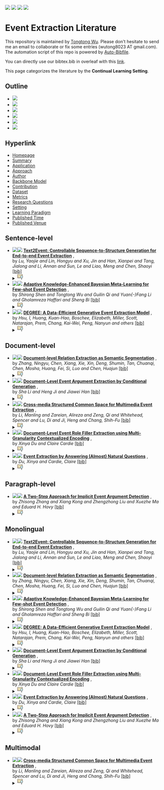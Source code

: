 [![](https://img.shields.io/badge/Awesome_Continual_Learning-yellow)](https://github.com/wutong8023/Awesome_Continual_Learning.git) [![](https://img.shields.io/badge/Awesome_Few_Shot_learning-green)](https://github.com/wutong8023/Awesome_Few_Shot_Learning.git) [![](https://img.shields.io/badge/Awesome_Information_Extraction-blue)](https://github.com/wutong8023/Awesome_Information_Extraction.git) [![](https://img.shields.io/badge/Awesome_Ideas-orange)](https://github.com/wutong8023/Awesome_Ideas.git)

# Event Extraction Literature 
This repository is maintained by [Tongtong Wu](https://wutong8023.site). Please don't hesitate to send me an email to collaborate or fix some entries (wutong8023 AT gmail.com). 
The automation script of this repo is powered by [Auto-Bibfile](https://github.com/wutong8023/Auto-Bibfile.git).

You can directly use our bibtex.bib in overleaf with this [link](https://www.overleaf.com/read/rgscdxhxbwhp).

This page categorizes the literature by the **Continual Learning Setting**.

## Outline 
- [![](https://img.shields.io/badge/Hyperlink-blue)](https://github.com/wutong8023/Text2Event/blob/main/paper_list/EE4all/setting/README.md#hyperlink)
- [![](https://img.shields.io/badge/Sentence_level-3-blue)](https://github.com/wutong8023/Text2Event/blob/main/paper_list/EE4all/setting/README.md#sentence-level)
- [![](https://img.shields.io/badge/Document_level-5-blue)](https://github.com/wutong8023/Text2Event/blob/main/paper_list/EE4all/setting/README.md#document-level)
- [![](https://img.shields.io/badge/Paragraph_level-1-blue)](https://github.com/wutong8023/Text2Event/blob/main/paper_list/EE4all/setting/README.md#paragraph-level)
- [![](https://img.shields.io/badge/Monolingual-8-blue)](https://github.com/wutong8023/Text2Event/blob/main/paper_list/EE4all/setting/README.md#monolingual)
- [![](https://img.shields.io/badge/Multimodal-1-blue)](https://github.com/wutong8023/Text2Event/blob/main/paper_list/EE4all/setting/README.md#multimodal)
## Hyperlink 
- [Homepage](https://github.com/wutong8023/Text2Event/blob/main/paper_list/README.md)
-  [Summary](https://github.com/wutong8023/Text2Event/blob/main/paper_list/EE4all/./)
-  [Application](https://github.com/wutong8023/Text2Event/blob/main/paper_list/EE4all/application)
-  [Approach](https://github.com/wutong8023/Text2Event/blob/main/paper_list/EE4all/approach)
-  [Author](https://github.com/wutong8023/Text2Event/blob/main/paper_list/EE4all/author)
-  [Backbone Model](https://github.com/wutong8023/Text2Event/blob/main/paper_list/EE4all/backbone_model)
-  [Contribution](https://github.com/wutong8023/Text2Event/blob/main/paper_list/EE4all/contribution)
-  [Dataset](https://github.com/wutong8023/Text2Event/blob/main/paper_list/EE4all/dataset)
-  [Metrics](https://github.com/wutong8023/Text2Event/blob/main/paper_list/EE4all/metrics)
-  [Research Questions](https://github.com/wutong8023/Text2Event/blob/main/paper_list/EE4all/research_question)
-  [Setting](https://github.com/wutong8023/Text2Event/blob/main/paper_list/EE4all/setting)
-  [ Learning Paradigm](https://github.com/wutong8023/Text2Event/blob/main/paper_list/EE4all/supervision)
-  [Published Time](https://github.com/wutong8023/Text2Event/blob/main/paper_list/EE4all/time)
-  [Published Venue](https://github.com/wutong8023/Text2Event/blob/main/paper_list/EE4all/venue)

## Sentence-level

- [![](https://img.shields.io/badge/ACL-2021-blue)](https://aclanthology.org/2021.acl-long.217)<a href="https://scholar.google.com.hk/scholar?q=Text2Event:+Controllable+Sequence-to-Structure+Generation+for+End-to-end+Event+Extraction"><img src="https://img.shields.io/badge/-blue.svg?&logo=google-scholar&logoColor=white" height="18" align="bottom"></a> [**Text2Event: Controllable Sequence-to-Structure Generation for End-to-end Event Extraction**](https://aclanthology.org/2021.acl-long.217) , <br> by *Lu, Yaojie  and
Lin, Hongyu  and
Xu, Jin  and
Han, Xianpei  and
Tang, Jialong  and
Li, Annan  and
Sun, Le  and
Liao, Meng  and
Chen, Shaoyi* [[bib]](https://github.com/wutong8023/Text2Event/blob/main/paper_list/./bibtex.bib#L1-L17) <br></details><details><summary><img src=https://github.com/wutong8023/Text2Event/blob/main/paper_list/scripts/svg/copy_icon.png height="20" align="bottom"></summary><pre>```lu-etal-2021-text2event```
- [![](https://img.shields.io/badge/ACL_Findings-2021-blue)](https://doi.org/10.18653/v1/2021.findings-acl.214)<a href="https://scholar.google.com.hk/scholar?q=Adaptive+Knowledge-Enhanced+Bayesian+Meta-Learning+for+Few-shot+Event+Detection"><img src="https://img.shields.io/badge/-blue.svg?&logo=google-scholar&logoColor=white" height="18" align="bottom"></a> [**Adaptive Knowledge-Enhanced Bayesian Meta-Learning for Few-shot Event
Detection**](https://doi.org/10.18653/v1/2021.findings-acl.214) , <br> by *Shirong Shen and
Tongtong Wu and
Guilin Qi and
Yuan{-}Fang Li and
Gholamreza Haffari and
Sheng Bi* [[bib]](https://github.com/wutong8023/Text2Event/blob/main/paper_list/./bibtex.bib#L56-L70) <br></details><details><summary><img src=https://github.com/wutong8023/Text2Event/blob/main/paper_list/scripts/svg/copy_icon.png height="20" align="bottom"></summary><pre>```ShenWQLHB21```
- [![](https://img.shields.io/badge/arXiv_preprint_arXiv:2108.12724-2021-blue)]()<a href="https://scholar.google.com.hk/scholar?q=DEGREE:+A+Data-Efficient+Generative+Event+Extraction+Model"><img src="https://img.shields.io/badge/-blue.svg?&logo=google-scholar&logoColor=white" height="18" align="bottom"></a> [**DEGREE: A Data-Efficient Generative Event Extraction Model**]() , <br> by *Hsu, I, Huang, Kuan-Hao, Boschee, Elizabeth, Miller, Scott, Natarajan, Prem, Chang, Kai-Wei, Peng, Nanyun and others* [[bib]](https://github.com/wutong8023/Text2Event/blob/main/paper_list/./bibtex.bib#L82-L89) <br></details><details><summary><img src=https://github.com/wutong8023/Text2Event/blob/main/paper_list/scripts/svg/copy_icon.png height="20" align="bottom"></summary><pre>```hsu2021degree```
## Document-level

- [![](https://img.shields.io/badge/IJCAI-2021-blue)](https://doi.org/10.24963/ijcai.2021/551)<a href="https://scholar.google.com.hk/scholar?q=Document-level+Relation+Extraction+as+Semantic+Segmentation"><img src="https://img.shields.io/badge/-blue.svg?&logo=google-scholar&logoColor=white" height="18" align="bottom"></a> [**Document-level Relation Extraction as Semantic Segmentation**](https://doi.org/10.24963/ijcai.2021/551) , <br> by *Zhang, Ningyu, Chen, Xiang, Xie, Xin, Deng, Shumin, Tan, Chuanqi, Chen, Mosha, Huang, Fei, Si, Luo and Chen, Huajun* [[bib]](https://github.com/wutong8023/Text2Event/blob/main/paper_list/./bibtex.bib#L19-L27) <br></details><details><summary><img src=https://github.com/wutong8023/Text2Event/blob/main/paper_list/scripts/svg/copy_icon.png height="20" align="bottom"></summary><pre>```ijcai2021-551```
- [![](https://img.shields.io/badge/NAACL-2021-blue)](https://www.aclweb.org/anthology/2021.naacl-main.69/)<a href="https://scholar.google.com.hk/scholar?q=Document-Level+Event+Argument+Extraction+by+Conditional+Generation"><img src="https://img.shields.io/badge/-blue.svg?&logo=google-scholar&logoColor=white" height="18" align="bottom"></a> [**Document-Level Event Argument Extraction by Conditional Generation**](https://www.aclweb.org/anthology/2021.naacl-main.69/) , <br> by *Sha Li and
Heng Ji and
Jiawei Han* [[bib]](https://github.com/wutong8023/Text2Event/blob/main/paper_list/./bibtex.bib#L104-L114) <br></details><details><summary><img src=https://github.com/wutong8023/Text2Event/blob/main/paper_list/scripts/svg/copy_icon.png height="20" align="bottom"></summary><pre>```LiJH21```
- [![](https://img.shields.io/badge/ACL-2020-blue)](https://www.aclweb.org/anthology/2020.acl-main.230)<a href="https://scholar.google.com.hk/scholar?q=Cross-media+Structured+Common+Space+for+Multimedia+Event+Extraction"><img src="https://img.shields.io/badge/-blue.svg?&logo=google-scholar&logoColor=white" height="18" align="bottom"></a> [**Cross-media Structured Common Space for Multimedia Event Extraction**](https://www.aclweb.org/anthology/2020.acl-main.230) , <br> by *Li, Manling  and
Zareian, Alireza  and
Zeng, Qi  and
Whitehead, Spencer  and
Lu, Di  and
Ji, Heng  and
Chang, Shih-Fu* [[bib]](https://github.com/wutong8023/Text2Event/blob/main/paper_list/./bibtex.bib#L29-L43) <br></details><details><summary><img src=https://github.com/wutong8023/Text2Event/blob/main/paper_list/scripts/svg/copy_icon.png height="20" align="bottom"></summary><pre>```li-etal-2020-cross```
- [![](https://img.shields.io/badge/ACL-2020-blue)](https://doi.org/10.18653/v1/2020.acl-main.714)<a href="https://scholar.google.com.hk/scholar?q=Document-Level+Event+Role+Filler+Extraction+using+Multi-Granularity+Contextualized+Encoding"><img src="https://img.shields.io/badge/-blue.svg?&logo=google-scholar&logoColor=white" height="18" align="bottom"></a> [**Document-Level Event Role Filler Extraction using Multi-Granularity
Contextualized Encoding**](https://doi.org/10.18653/v1/2020.acl-main.714) , <br> by *Xinya Du and
Claire Cardie* [[bib]](https://github.com/wutong8023/Text2Event/blob/main/paper_list/./bibtex.bib#L44-L54) <br></details><details><summary><img src=https://github.com/wutong8023/Text2Event/blob/main/paper_list/scripts/svg/copy_icon.png height="20" align="bottom"></summary><pre>```DuC20```
- [![](https://img.shields.io/badge/EMNLP-2020-blue)](https://www.aclweb.org/anthology/2020.emnlp-main.49)<a href="https://scholar.google.com.hk/scholar?q=Event+Extraction+by+Answering+(Almost)+Natural+Questions"><img src="https://img.shields.io/badge/-blue.svg?&logo=google-scholar&logoColor=white" height="18" align="bottom"></a> [**Event Extraction by Answering (Almost) Natural Questions**](https://www.aclweb.org/anthology/2020.emnlp-main.49) , <br> by *Du, Xinya  and
Cardie, Claire* [[bib]](https://github.com/wutong8023/Text2Event/blob/main/paper_list/./bibtex.bib#L71-L80) <br></details><details><summary><img src=https://github.com/wutong8023/Text2Event/blob/main/paper_list/scripts/svg/copy_icon.png height="20" align="bottom"></summary><pre>```du-cardie-2020-event```
## Paragraph-level

- [![](https://img.shields.io/badge/ACL-2020-blue)](https://doi.org/10.18653/v1/2020.acl-main.667)<a href="https://scholar.google.com.hk/scholar?q=A+Two-Step+Approach+for+Implicit+Event+Argument+Detection"><img src="https://img.shields.io/badge/-blue.svg?&logo=google-scholar&logoColor=white" height="18" align="bottom"></a> [**A Two-Step Approach for Implicit Event Argument Detection**](https://doi.org/10.18653/v1/2020.acl-main.667) , <br> by *Zhisong Zhang and
Xiang Kong and
Zhengzhong Liu and
Xuezhe Ma and
Eduard H. Hovy* [[bib]](https://github.com/wutong8023/Text2Event/blob/main/paper_list/./bibtex.bib#L91-L103) <br></details><details><summary><img src=https://github.com/wutong8023/Text2Event/blob/main/paper_list/scripts/svg/copy_icon.png height="20" align="bottom"></summary><pre>```ZhangKLMH20```
## Monolingual

- [![](https://img.shields.io/badge/ACL-2021-blue)](https://aclanthology.org/2021.acl-long.217)<a href="https://scholar.google.com.hk/scholar?q=Text2Event:+Controllable+Sequence-to-Structure+Generation+for+End-to-end+Event+Extraction"><img src="https://img.shields.io/badge/-blue.svg?&logo=google-scholar&logoColor=white" height="18" align="bottom"></a> [**Text2Event: Controllable Sequence-to-Structure Generation for End-to-end Event Extraction**](https://aclanthology.org/2021.acl-long.217) , <br> by *Lu, Yaojie  and
Lin, Hongyu  and
Xu, Jin  and
Han, Xianpei  and
Tang, Jialong  and
Li, Annan  and
Sun, Le  and
Liao, Meng  and
Chen, Shaoyi* [[bib]](https://github.com/wutong8023/Text2Event/blob/main/paper_list/./bibtex.bib#L1-L17) <br></details><details><summary><img src=https://github.com/wutong8023/Text2Event/blob/main/paper_list/scripts/svg/copy_icon.png height="20" align="bottom"></summary><pre>```lu-etal-2021-text2event```
- [![](https://img.shields.io/badge/IJCAI-2021-blue)](https://doi.org/10.24963/ijcai.2021/551)<a href="https://scholar.google.com.hk/scholar?q=Document-level+Relation+Extraction+as+Semantic+Segmentation"><img src="https://img.shields.io/badge/-blue.svg?&logo=google-scholar&logoColor=white" height="18" align="bottom"></a> [**Document-level Relation Extraction as Semantic Segmentation**](https://doi.org/10.24963/ijcai.2021/551) , <br> by *Zhang, Ningyu, Chen, Xiang, Xie, Xin, Deng, Shumin, Tan, Chuanqi, Chen, Mosha, Huang, Fei, Si, Luo and Chen, Huajun* [[bib]](https://github.com/wutong8023/Text2Event/blob/main/paper_list/./bibtex.bib#L19-L27) <br></details><details><summary><img src=https://github.com/wutong8023/Text2Event/blob/main/paper_list/scripts/svg/copy_icon.png height="20" align="bottom"></summary><pre>```ijcai2021-551```
- [![](https://img.shields.io/badge/ACL_Findings-2021-blue)](https://doi.org/10.18653/v1/2021.findings-acl.214)<a href="https://scholar.google.com.hk/scholar?q=Adaptive+Knowledge-Enhanced+Bayesian+Meta-Learning+for+Few-shot+Event+Detection"><img src="https://img.shields.io/badge/-blue.svg?&logo=google-scholar&logoColor=white" height="18" align="bottom"></a> [**Adaptive Knowledge-Enhanced Bayesian Meta-Learning for Few-shot Event
Detection**](https://doi.org/10.18653/v1/2021.findings-acl.214) , <br> by *Shirong Shen and
Tongtong Wu and
Guilin Qi and
Yuan{-}Fang Li and
Gholamreza Haffari and
Sheng Bi* [[bib]](https://github.com/wutong8023/Text2Event/blob/main/paper_list/./bibtex.bib#L56-L70) <br></details><details><summary><img src=https://github.com/wutong8023/Text2Event/blob/main/paper_list/scripts/svg/copy_icon.png height="20" align="bottom"></summary><pre>```ShenWQLHB21```
- [![](https://img.shields.io/badge/arXiv_preprint_arXiv:2108.12724-2021-blue)]()<a href="https://scholar.google.com.hk/scholar?q=DEGREE:+A+Data-Efficient+Generative+Event+Extraction+Model"><img src="https://img.shields.io/badge/-blue.svg?&logo=google-scholar&logoColor=white" height="18" align="bottom"></a> [**DEGREE: A Data-Efficient Generative Event Extraction Model**]() , <br> by *Hsu, I, Huang, Kuan-Hao, Boschee, Elizabeth, Miller, Scott, Natarajan, Prem, Chang, Kai-Wei, Peng, Nanyun and others* [[bib]](https://github.com/wutong8023/Text2Event/blob/main/paper_list/./bibtex.bib#L82-L89) <br></details><details><summary><img src=https://github.com/wutong8023/Text2Event/blob/main/paper_list/scripts/svg/copy_icon.png height="20" align="bottom"></summary><pre>```hsu2021degree```
- [![](https://img.shields.io/badge/NAACL-2021-blue)](https://www.aclweb.org/anthology/2021.naacl-main.69/)<a href="https://scholar.google.com.hk/scholar?q=Document-Level+Event+Argument+Extraction+by+Conditional+Generation"><img src="https://img.shields.io/badge/-blue.svg?&logo=google-scholar&logoColor=white" height="18" align="bottom"></a> [**Document-Level Event Argument Extraction by Conditional Generation**](https://www.aclweb.org/anthology/2021.naacl-main.69/) , <br> by *Sha Li and
Heng Ji and
Jiawei Han* [[bib]](https://github.com/wutong8023/Text2Event/blob/main/paper_list/./bibtex.bib#L104-L114) <br></details><details><summary><img src=https://github.com/wutong8023/Text2Event/blob/main/paper_list/scripts/svg/copy_icon.png height="20" align="bottom"></summary><pre>```LiJH21```
- [![](https://img.shields.io/badge/ACL-2020-blue)](https://doi.org/10.18653/v1/2020.acl-main.714)<a href="https://scholar.google.com.hk/scholar?q=Document-Level+Event+Role+Filler+Extraction+using+Multi-Granularity+Contextualized+Encoding"><img src="https://img.shields.io/badge/-blue.svg?&logo=google-scholar&logoColor=white" height="18" align="bottom"></a> [**Document-Level Event Role Filler Extraction using Multi-Granularity
Contextualized Encoding**](https://doi.org/10.18653/v1/2020.acl-main.714) , <br> by *Xinya Du and
Claire Cardie* [[bib]](https://github.com/wutong8023/Text2Event/blob/main/paper_list/./bibtex.bib#L44-L54) <br></details><details><summary><img src=https://github.com/wutong8023/Text2Event/blob/main/paper_list/scripts/svg/copy_icon.png height="20" align="bottom"></summary><pre>```DuC20```
- [![](https://img.shields.io/badge/EMNLP-2020-blue)](https://www.aclweb.org/anthology/2020.emnlp-main.49)<a href="https://scholar.google.com.hk/scholar?q=Event+Extraction+by+Answering+(Almost)+Natural+Questions"><img src="https://img.shields.io/badge/-blue.svg?&logo=google-scholar&logoColor=white" height="18" align="bottom"></a> [**Event Extraction by Answering (Almost) Natural Questions**](https://www.aclweb.org/anthology/2020.emnlp-main.49) , <br> by *Du, Xinya  and
Cardie, Claire* [[bib]](https://github.com/wutong8023/Text2Event/blob/main/paper_list/./bibtex.bib#L71-L80) <br></details><details><summary><img src=https://github.com/wutong8023/Text2Event/blob/main/paper_list/scripts/svg/copy_icon.png height="20" align="bottom"></summary><pre>```du-cardie-2020-event```
- [![](https://img.shields.io/badge/ACL-2020-blue)](https://doi.org/10.18653/v1/2020.acl-main.667)<a href="https://scholar.google.com.hk/scholar?q=A+Two-Step+Approach+for+Implicit+Event+Argument+Detection"><img src="https://img.shields.io/badge/-blue.svg?&logo=google-scholar&logoColor=white" height="18" align="bottom"></a> [**A Two-Step Approach for Implicit Event Argument Detection**](https://doi.org/10.18653/v1/2020.acl-main.667) , <br> by *Zhisong Zhang and
Xiang Kong and
Zhengzhong Liu and
Xuezhe Ma and
Eduard H. Hovy* [[bib]](https://github.com/wutong8023/Text2Event/blob/main/paper_list/./bibtex.bib#L91-L103) <br></details><details><summary><img src=https://github.com/wutong8023/Text2Event/blob/main/paper_list/scripts/svg/copy_icon.png height="20" align="bottom"></summary><pre>```ZhangKLMH20```
## Multimodal

- [![](https://img.shields.io/badge/ACL-2020-blue)](https://www.aclweb.org/anthology/2020.acl-main.230)<a href="https://scholar.google.com.hk/scholar?q=Cross-media+Structured+Common+Space+for+Multimedia+Event+Extraction"><img src="https://img.shields.io/badge/-blue.svg?&logo=google-scholar&logoColor=white" height="18" align="bottom"></a> [**Cross-media Structured Common Space for Multimedia Event Extraction**](https://www.aclweb.org/anthology/2020.acl-main.230) , <br> by *Li, Manling  and
Zareian, Alireza  and
Zeng, Qi  and
Whitehead, Spencer  and
Lu, Di  and
Ji, Heng  and
Chang, Shih-Fu* [[bib]](https://github.com/wutong8023/Text2Event/blob/main/paper_list/./bibtex.bib#L29-L43) <br></details><details><summary><img src=https://github.com/wutong8023/Text2Event/blob/main/paper_list/scripts/svg/copy_icon.png height="20" align="bottom"></summary><pre>```li-etal-2020-cross```